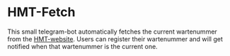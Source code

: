 # HMT-Fetch

This small telegram-bot automatically fetches the current wartenummer from the 
[HMT-website](https://www.hmt-rostock.de/storages/hmt-rostock/service/wartenummer.php).
Users can register their wartenummer and will get notified when that 
wartenummer is the current one.
